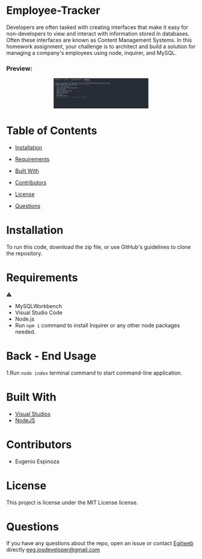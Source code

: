 # Employee-Tracker
<p>Developers are often tasked with creating interfaces that make it easy for non-developers to view and interact with information stored in databases. Often these interfaces are known as Content Management Systems. In this homework assignment, your challenge is to architect and build a solution for managing a company's employees using node, inquirer, and MySQL.</p>
<h3>Preview:</h3>

<p align="center">
  <img src="https://raw.githubusercontent.com/egitweb/employee-tracker/main/assets/employee-tracker-preview.png" height="40%" width="50%" title="Employee-Tracker Preview">
</p>

[Video]: https://drive.google.com/file/d/1ML_gidtaQqgSCMZHUebVJ5uYKe4rgo0_/view?usp=sharing

# Table of Contents 
  
  * [Installation](#installation)
  
  * [Requirements](#requirements)
  
  * [Built&nbsp;With](#builtwith)
  
  * [Contributors](#contributors)
  
  * [License](#license)
  
  * [Questions](#questions)

# Installation

To run this code, download the zip file, or use GitHub's guidelines to clone the repository.

# Requirements

⚠️ 
* MySQLWorkbench
* Visual Studio Code
* Node.js
* Run ``` npm i ``` command to install Inquirer or any other node packages needed.


# Back - End Usage
1.Run ``` node index ``` terminal command to start command-line application.<br>

# Built&nbsp;With
* [Visual Studios](https://visualstudio.microsoft.com/)
* [NodeJS](https://nodejs.org/) 


# Contributors
* Eugenio Espinoza


# License

This project is license under the MIT License license.
  

# Questions
  
If you have any questions about the repo, open an issue or contact [Egitweb](https://github.com/egitweb) directly eeg.iosdeveloper@gmail.com
